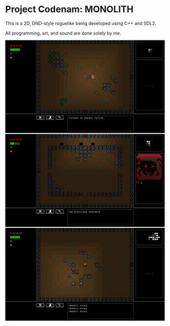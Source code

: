 Project Codenam: MONOLITH
=========================
This is a 2D, DND-style roguelike being developed using C++ and SDL2.

All programming, art, and sound are done solely by me.

![m1](m1.png)
![m2](m2.png)
![m4](m4.png)
